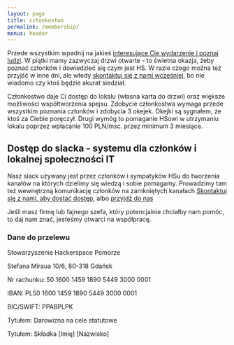```yaml
---
layout: page
title: członkostwo
permalink: /membership/
menus: header
---
```


Przede wszystkim wpadnij na jakieś [interesujące Cię wydarzenie i poznaj ludzi](/calendar). W piątki mamy zazwyczaj drzwi otwarte - to świetna okazja, żeby poznać członków i dowiedzieć się czym jest HS. W razie czego można też przyjść w inne dni, ale wtedy [skontaktuj się z nami wcześniej](/contact), bo nie wiadomo czy ktoś będzie akurat siedział.

Członkostwo daje Ci dostęp do lokalu (własna karta do drzwi) oraz większe możliwości współtworzenia spejsu. Zdobycie członkostwa wymaga przede wszystkim poznania członków i zdobycia 3 okejek. Okejki są sygnałem, że ktoś za Ciebie poręczył. Drugi wymóg to pomaganie HSowi w utrzymaniu lokalu poprzez wpłacanie 100 PLN/msc. przez minimum 3 miesiące.

## Dostęp do slacka - systemu dla członków i lokalnej społeczności IT
Nasz slack używany jest przez członków i sympatyków HSu do tworzenia kanałów na których dzielimy się wiedzą i sobie pomagamy. Prowadzimy tam też wewnętrzną komunikację członków na zamkniętych kanałach
[Skontaktuj się z nami, aby dostać dostęp](/contact), albo [przyjdź do nas](/calendar)

Jeśli masz firmę lub fajnego szefa, który potencjalnie chciałby nam pomóc, to daj nam znać, jesteśmy otwarci na współpracę.

### Dane do przelewu

Stowarzyszenie Hackerspace Pomorze

Stefana Miraua 10/6, 80-318 Gdańsk

Nr rachunku: 50 1600 1459 1890 5449 3000 0001

IBAN: PL50 1600 1459 1890 5449 3000 0001

BIC/SWIFT: PPABPLPK

Tytułem: Darowizna na cele statutowe

Tytułem: Składka [Imię] [Nazwisko]